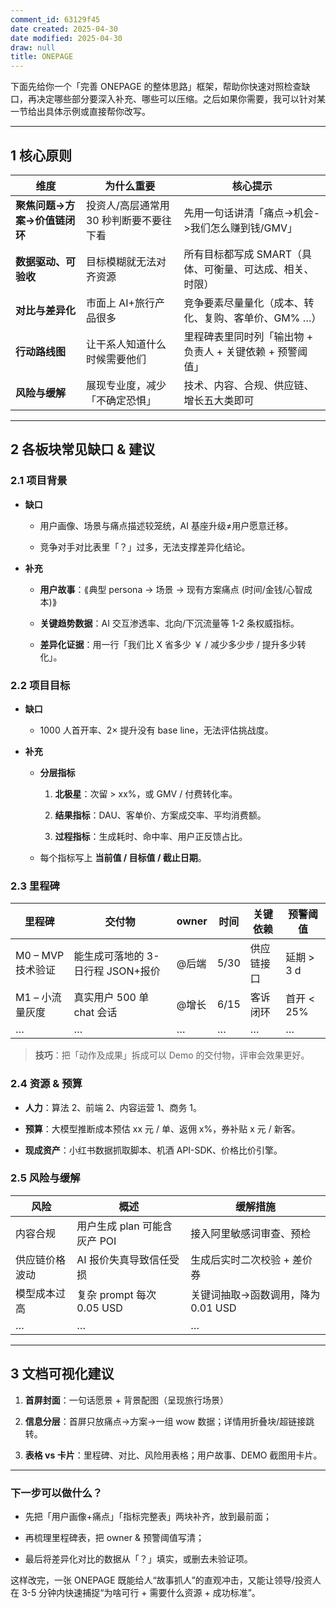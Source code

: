 ```yaml
---
comment_id: 63129f45
date created: 2025-04-30
date modified: 2025-04-30
draw: null
title: ONEPAGE
---
```

下面先给你一个「完善 ONEPAGE 的整体思路」框架，帮助你快速对照检查缺口，再决定哪些部分要深入补充、哪些可以压缩。之后如果你需要，我可以针对某一节给出具体示例或直接帮你改写。

---

## 1 核心原则

|维度|为什么重要|核心提示|
|---|---|---|
|**聚焦问题->方案->价值链闭环**|投资人/高层通常用 30 秒判断要不要往下看|先用一句话讲清「痛点->机会->我们怎么赚到钱/GMV」|
|**数据驱动、可验收**|目标模糊就无法对齐资源|所有目标都写成 SMART（具体、可衡量、可达成、相关、时限）|
|**对比与差异化**|市面上 AI+旅行产品很多|竞争要素尽量量化（成本、转化、复购、客单价、GM% …）|
|**行动路线图**|让干系人知道什么时候需要他们|里程碑表里同时列「输出物 + 负责人 + 关键依赖 + 预警阈值」|
|**风险与缓解**|展现专业度，减少「不确定恐惧」|技术、内容、合规、供应链、增长五大类即可|

---

## 2 各板块常见缺口 & 建议

### 2.1 项目背景

- **缺口**
    
    - 用户画像、场景与痛点描述较笼统，AI 基座升级≠用户愿意迁移。
        
    - 竞争对手对比表里「？」过多，无法支撑差异化结论。
        
- **补充**
    
    - **用户故事**：⟪典型 persona → 场景 → 现有方案痛点 (时间/金钱/心智成本)⟫
        
    - **关键趋势数据**：AI 交互渗透率、北向/下沉流量等 1-2 条权威指标。
        
    - **差异化证据**：用一行「我们比 X 省多少 ￥ / 减少多少步 / 提升多少转化」。
        

### 2.2 项目目标

- **缺口**
    
    - 1000 人首开率、2× 提升没有 base line，无法评估挑战度。
        
- **补充**
    
    - **分层指标**
        
        1. **北极星**：次留 > xx%，或 GMV / 付费转化率。
            
        2. **结果指标**：DAU、客单价、方案成交率、平均消费额。
            
        3. **过程指标**：生成耗时、命中率、用户正反馈占比。
            
    - 每个指标写上 **当前值 / 目标值 / 截止日期**。
        

### 2.3 里程碑

|里程碑|交付物|owner|时间|关键依赖|预警阈值|
|---|---|---|---|---|---|
|M0 – MVP 技术验证|能生成可落地的 3-日行程 JSON+报价|@后端|5/30|供应链接口|延期 > 3 d|
|M1 – 小流量灰度|真实用户 500 单 chat 会话|@增长|6/15|客诉闭环|首开 < 25%|
|…|…|…|…|…|…|

> **技巧**：把「动作及成果」拆成可以 Demo 的交付物，评审会效果更好。

### 2.4 资源 & 预算

- **人力**：算法 2、前端 2、内容运营 1、商务 1。
    
- **预算**：大模型推断成本预估 xx 元 / 单、返佣 x%，券补贴 x 元 / 新客。
    
- **现成资产**：小红书数据抓取脚本、机酒 API-SDK、价格比价引擎。
    

### 2.5 风险与缓解

|风险|概述|缓解措施|
|---|---|---|
|内容合规|用户生成 plan 可能含灰产 POI|接入阿里敏感词审查、预检|
|供应链价格波动|AI 报价失真导致信任受损|生成后实时二次校验 + 差价券|
|模型成本过高|复杂 prompt 每次 0.05 USD|关键词抽取→函数调用，降为 0.01 USD|
|…|…|…|

---

## 3 文档可视化建议

1. **首屏封面**：一句话愿景 + 背景配图（呈现旅行场景）
    
2. **信息分层**：首屏只放痛点→方案→一组 wow 数据；详情用折叠块/超链接跳转。
    
3. **表格 vs 卡片**：里程碑、对比、风险用表格；用户故事、DEMO 截图用卡片。
    

---

### 下一步可以做什么？

- 先把「用户画像+痛点」「指标完整表」两块补齐，放到最前面；
    
- 再梳理里程碑表，把 owner & 预警阈值写清；
    
- 最后将差异化对比的数据从「？」填实，或删去未验证项。
    

这样改完，一张 ONEPAGE 既能给人“故事抓人”的直观冲击，又能让领导/投资人在 3-5 分钟内快速捕捉“为啥可行 + 需要什么资源 + 成功标准”。
